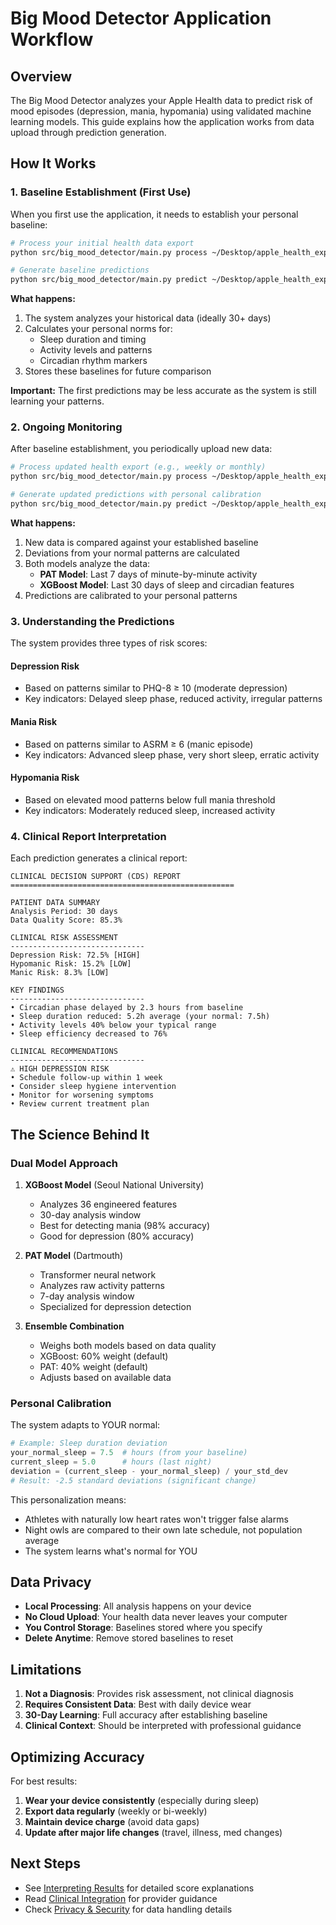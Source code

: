 # Big Mood Detector Application Workflow

## Overview

The Big Mood Detector analyzes your Apple Health data to predict risk of mood episodes (depression, mania, hypomania) using validated machine learning models. This guide explains how the application works from data upload through prediction generation.

## How It Works

### 1. Baseline Establishment (First Use)

When you first use the application, it needs to establish your personal baseline:

```bash
# Process your initial health data export
python src/big_mood_detector/main.py process ~/Desktop/apple_health_export/

# Generate baseline predictions
python src/big_mood_detector/main.py predict ~/Desktop/apple_health_export/ --report
```

**What happens:**
1. The system analyzes your historical data (ideally 30+ days)
2. Calculates your personal norms for:
   - Sleep duration and timing
   - Activity levels and patterns
   - Circadian rhythm markers
3. Stores these baselines for future comparison

**Important:** The first predictions may be less accurate as the system is still learning your patterns.

### 2. Ongoing Monitoring

After baseline establishment, you periodically upload new data:

```bash
# Process updated health export (e.g., weekly or monthly)
python src/big_mood_detector/main.py process ~/Desktop/apple_health_export_latest/

# Generate updated predictions with personal calibration
python src/big_mood_detector/main.py predict ~/Desktop/apple_health_export_latest/ --report
```

**What happens:**
1. New data is compared against your established baseline
2. Deviations from your normal patterns are calculated
3. Both models analyze the data:
   - **PAT Model**: Last 7 days of minute-by-minute activity
   - **XGBoost Model**: Last 30 days of sleep and circadian features
4. Predictions are calibrated to your personal patterns

### 3. Understanding the Predictions

The system provides three types of risk scores:

#### Depression Risk
- Based on patterns similar to PHQ-8 ≥ 10 (moderate depression)
- Key indicators: Delayed sleep phase, reduced activity, irregular patterns

#### Mania Risk
- Based on patterns similar to ASRM ≥ 6 (manic episode)
- Key indicators: Advanced sleep phase, very short sleep, erratic activity

#### Hypomania Risk
- Based on elevated mood patterns below full mania threshold
- Key indicators: Moderately reduced sleep, increased activity

### 4. Clinical Report Interpretation

Each prediction generates a clinical report:

```
CLINICAL DECISION SUPPORT (CDS) REPORT
==================================================

PATIENT DATA SUMMARY
Analysis Period: 30 days
Data Quality Score: 85.3%

CLINICAL RISK ASSESSMENT
------------------------------
Depression Risk: 72.5% [HIGH]
Hypomanic Risk: 15.2% [LOW]
Manic Risk: 8.3% [LOW]

KEY FINDINGS
------------------------------
• Circadian phase delayed by 2.3 hours from baseline
• Sleep duration reduced: 5.2h average (your normal: 7.5h)
• Activity levels 40% below your typical range
• Sleep efficiency decreased to 76%

CLINICAL RECOMMENDATIONS
------------------------------
⚠️ HIGH DEPRESSION RISK
• Schedule follow-up within 1 week
• Consider sleep hygiene intervention
• Monitor for worsening symptoms
• Review current treatment plan
```

## The Science Behind It

### Dual Model Approach

1. **XGBoost Model** (Seoul National University)
   - Analyzes 36 engineered features
   - 30-day analysis window
   - Best for detecting mania (98% accuracy)
   - Good for depression (80% accuracy)

2. **PAT Model** (Dartmouth)
   - Transformer neural network
   - Analyzes raw activity patterns
   - 7-day analysis window
   - Specialized for depression detection

3. **Ensemble Combination**
   - Weighs both models based on data quality
   - XGBoost: 60% weight (default)
   - PAT: 40% weight (default)
   - Adjusts based on available data

### Personal Calibration

The system adapts to YOUR normal:

```python
# Example: Sleep duration deviation
your_normal_sleep = 7.5  # hours (from your baseline)
current_sleep = 5.0      # hours (last night)
deviation = (current_sleep - your_normal_sleep) / your_std_dev
# Result: -2.5 standard deviations (significant change)
```

This personalization means:
- Athletes with naturally low heart rates won't trigger false alarms
- Night owls are compared to their own late schedule, not population average
- The system learns what's normal for YOU

## Data Privacy

- **Local Processing**: All analysis happens on your device
- **No Cloud Upload**: Your health data never leaves your computer
- **You Control Storage**: Baselines stored where you specify
- **Delete Anytime**: Remove stored baselines to reset

## Limitations

1. **Not a Diagnosis**: Provides risk assessment, not clinical diagnosis
2. **Requires Consistent Data**: Best with daily device wear
3. **30-Day Learning**: Full accuracy after establishing baseline
4. **Clinical Context**: Should be interpreted with professional guidance

## Optimizing Accuracy

For best results:

1. **Wear your device consistently** (especially during sleep)
2. **Export data regularly** (weekly or bi-weekly)
3. **Maintain device charge** (avoid data gaps)
4. **Update after major life changes** (travel, illness, med changes)

## Next Steps

- See [Interpreting Results](interpreting-results.md) for detailed score explanations
- Read [Clinical Integration](../clinical-integration/for-clinicians.md) for provider guidance
- Check [Privacy & Security](privacy-security.md) for data handling details